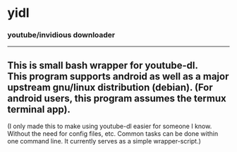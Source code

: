 # yidl
### youtube/invidious downloader
---
This is small bash wrapper for youtube-dl.\
This program supports android as well as a major upstream gnu/linux distribution (debian).
(For android users, this program assumes the termux terminal app).
---
(I only made this to make using youtube-dl easier for someone I know.\
Without the need for config files, etc. Common tasks can be done within one command line.
It currently serves as a simple wrapper-script.)
